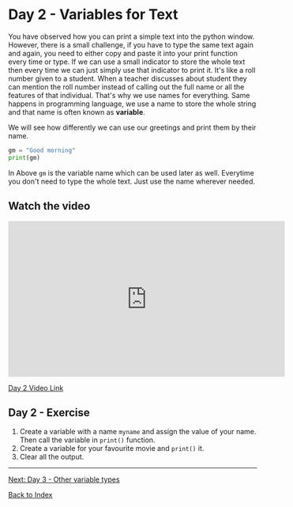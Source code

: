 
# Day 2 - Variables for Text

You have observed how you can print a simple text into the python window. However, there is a small challenge, if you have to type the same text again and again, you need to either copy and paste it into your print function every time or type. If we can use a small indicator to store the whole text then every time we can just simply use that indicator to print it. It's like a roll number given to a student. When a teacher discusses about student they can mention the roll number instead of calling out the full name or all the features of that individual. That's why we use names for everything. Same happens in programming language, we use a name to store the whole string and that name is often known as **variable**.

We will see how differently we can use our greetings and print them by their name.

```python
gm = "Good morning"
print(gm)
```

In Above `gm` is the variable name which can be used later as well. Everytime you don't need to type the whole text. Just use the name wherever needed.  

## Watch the video

<iframe width="560" height="315" src="https://www.youtube.com/embed/TmcfL5JH6u0" frameborder="0" allow="accelerometer; autoplay; encrypted-media; gyroscope; picture-in-picture" allowfullscreen></iframe>

[Day 2 Video Link](https://www.youtube.com/watch?v=TmcfL5JH6u0)
## Day 2 - Exercise

1. Create a variable with a name `myname` and assign the value of your name. Then call the variable in `print()` function.
2. Create a variable for your favourite movie and `print()` it.
3. Clear all the output.

---
[Next: Day 3 - Other variable types](03-day03.md)

[Back to Index](index.md)
